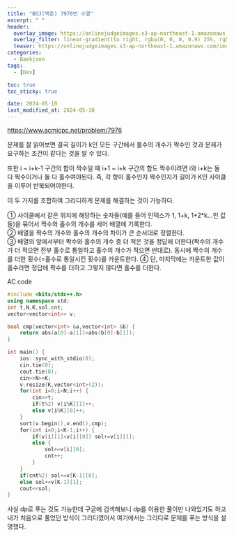 ```yaml
---
title: "BOJ(백준) 7976번 수열"
excerpt: " "
header:
  overlay_image: https://onlinejudgeimages.s3-ap-northeast-1.amazonaws.com/images/boj-og.png
  overlay_filter: linear-gradient(to right, rgba(0, 0, 0, 0.9) 25%, rgba(0, 0, 0, 0))
  teaser: https://onlinejudgeimages.s3-ap-northeast-1.amazonaws.com/images/boj-og.png
categories:
  - Baekjoon
tags:
  - [Dev]

toc: true
toc_sticky: true

date: 2024-05-10
last_modified_at: 2024-05-10
---
```


<https://www.acmicpc.net/problem/7976>

문제를 잘 읽어보면 결국 길이가 k인 모든 구간에서 홀수의 개수가 짝수인 것과 문제가 요구하는 조건이 같다는 것을 알 수 있다.

또한 i ~ i+k-1 구간의 합이 짝수일 때 i+1 ~ i+k 구간의 합도 짝수이려면 i와 i+k는 둘 다 짝수이거나 둘 다 홀수여야된다. 즉, 각 항이 홀수인지 짝수인지가 길이가 K인 사이클을 이루어 반복되어야한다.

이 두 가지를 조합하여 그리디하게 문제를 해결하는 것이 가능하다.

① 사이클에서 같은 위치에 해당하는 숫자들(예를 들어 인덱스가 1, 1+k, 1+2*k...인 값들)을 묶어서 짝수와 홀수의 개수를 세어 배열에 기록한다.   
② 배열을 짝수의 개수와 홀수의 개수의 차이가 큰 순서대로 정렬한다.   
③ 배열의 앞에서부터 짝수와 홀수의 개수 중 더 적은 것을 정답에 더한다(짝수의 개수가 더 적으면 전부 홀수로 통일하고 홀수의 개수가 적으면 반대로). 동시에 짝수의 개수를 더한 횟수(=홀수로 통일시킨 횟수)를 카운트한다.
④ 단, 마지막에는 카운트한 값이 홀수라면 정답에 짝수를 더하고 그렇지 않다면 홀수를 더한다.

AC code
```cpp
#include <bits/stdc++.h>
using namespace std;
int t,N,K,sol,cnt;
vector<vector<int>> v;

bool cmp(vector<int> &a,vector<int> &b) {
	return abs(a[0]-a[1])>abs(b[0]-b[1]);
}

int main() {
	ios::sync_with_stdio(0);
	cin.tie(0);
	cout.tie(0);
	cin>>N>>K;
	v.resize(K,vector<int>(2));
	for(int i=0;i<N;i++) {
		cin>>t;
		if(t%2) v[i%K][1]++;
		else v[i%K][0]++;
	}
	sort(v.begin(),v.end(),cmp);
	for(int i=0;i<K-1;i++) {
		if(v[i][1]<v[i][0]) sol+=v[i][1];	
		else {
			sol+=v[i][0];
			cnt++;
		}
	}
	if(cnt%2) sol+=v[K-1][0];
	else sol+=v[K-1][1];
	cout<<sol;
}
```

사실 dp로 푸는 것도 가능한데 구글에 검색해보니 dp를 이용한 풀이만 나와있기도 하고 내가 처음으로 풀었던 방식이 그리디였어서 여기에서는 그리디로 문제를 푸는 방식을 설명했다.